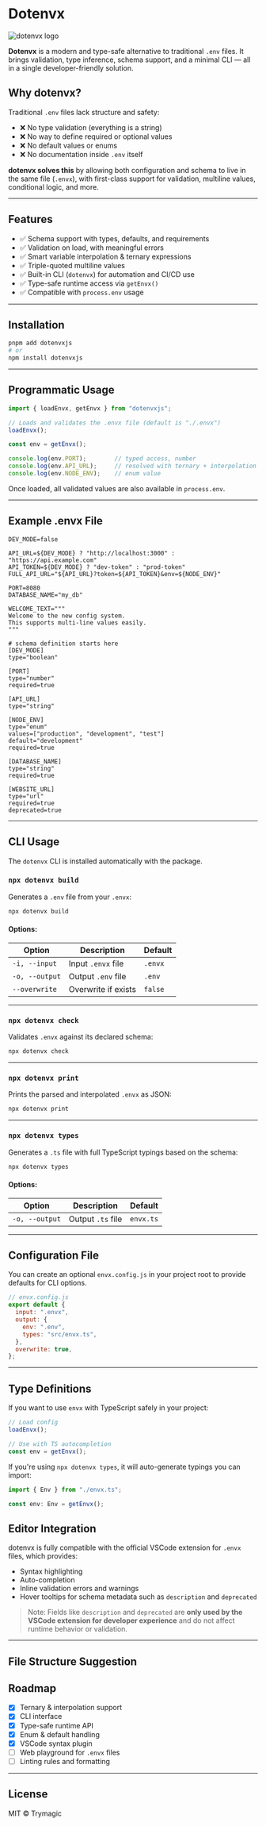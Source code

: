 # Dotenvx

![dotenvx logo](public/dotenvx-banner.png)

**Dotenvx** is a modern and type-safe alternative to traditional `.env` files. It brings validation, type inference, schema support, and a minimal CLI — all in a single developer-friendly solution.

## Why dotenvx?

Traditional `.env` files lack structure and safety:

- ❌ No type validation (everything is a string)
- ❌ No way to define required or optional values
- ❌ No default values or enums
- ❌ No documentation inside `.env` itself

**dotenvx solves this** by allowing both configuration and schema to live in the same file (`.envx`), with first-class support for validation, multiline values, conditional logic, and more.

---

## Features

- ✅ Schema support with types, defaults, and requirements
- ✅ Validation on load, with meaningful errors
- ✅ Smart variable interpolation & ternary expressions
- ✅ Triple-quoted multiline values
- ✅ Built-in CLI (`dotenvx`) for automation and CI/CD use
- ✅ Type-safe runtime access via `getEnvx()`
- ✅ Compatible with `process.env` usage

---

## Installation

```bash
pnpm add dotenvxjs
# or
npm install dotenvxjs
```

---

## Programmatic Usage

```ts
import { loadEnvx, getEnvx } from "dotenvxjs";

// Loads and validates the .envx file (default is "./.envx")
loadEnvx();

const env = getEnvx();

console.log(env.PORT);        // typed access, number
console.log(env.API_URL);     // resolved with ternary + interpolation
console.log(env.NODE_ENV);    // enum value
```

Once loaded, all validated values are also available in `process.env`.

---

## Example .envx File

```env
DEV_MODE=false

API_URL=${DEV_MODE} ? "http://localhost:3000" : "https://api.example.com"
API_TOKEN=${DEV_MODE} ? "dev-token" : "prod-token"
FULL_API_URL="${API_URL}?token=${API_TOKEN}&env=${NODE_ENV}"

PORT=8080
DATABASE_NAME="my_db"

WELCOME_TEXT="""
Welcome to the new config system.
This supports multi-line values easily.
"""

# schema definition starts here
[DEV_MODE]
type="boolean"

[PORT]
type="number"
required=true

[API_URL]
type="string"

[NODE_ENV]
type="enum"
values=["production", "development", "test"]
default="development"
required=true

[DATABASE_NAME]
type="string"
required=true

[WEBSITE_URL]
type="url"
required=true
deprecated=true
```

---

## CLI Usage

The `dotenvx` CLI is installed automatically with the package.

### `npx dotenvx build`

Generates a `.env` file from your `.envx`:

```bash
npx dotenvx build
```

#### Options:

| Option | Description | Default |
|--------|-------------|---------|
| `-i, --input` | Input `.envx` file | `.envx` |
| `-o, --output` | Output `.env` file | `.env` |
| `--overwrite` | Overwrite if exists | `false` |

---

### `npx dotenvx check`

Validates `.envx` against its declared schema:

```bash
npx dotenvx check
```

---

### `npx dotenvx print`

Prints the parsed and interpolated `.envx` as JSON:

```bash
npx dotenvx print
```

---

### `npx dotenvx types`

Generates a `.ts` file with full TypeScript typings based on the schema:

```bash
npx dotenvx types
```

#### Options:

| Option | Description | Default |
|--------|-------------|---------|
| `-o, --output` | Output `.ts` file | `envx.ts` |

---

## Configuration File

You can create an optional `envx.config.js` in your project root to provide defaults for CLI options.

```js
// envx.config.js
export default {
  input: ".envx",
  output: {
    env: ".env",
    types: "src/envx.ts",
  },
  overwrite: true,
};
```

---

## Type Definitions

If you want to use `envx` with TypeScript safely in your project:

```ts
// Load config
loadEnvx();

// Use with TS autocompletion
const env = getEnvx();
```

If you're using `npx dotenvx types`, it will auto-generate typings you can import:

```ts
import { Env } from "./envx.ts";

const env: Env = getEnvx();
```


## Editor Integration

dotenvx is fully compatible with the official VSCode extension for `.envx` files, which provides:

- Syntax highlighting
- Auto-completion
- Inline validation errors and warnings
- Hover tooltips for schema metadata such as `description` and `deprecated`

> Note: Fields like `description` and `deprecated` are **only used by the VSCode extension for developer experience** and do not affect runtime behavior or validation.
---

## File Structure Suggestion


## Roadmap

- [x] Ternary & interpolation support
- [x] CLI interface
- [x] Type-safe runtime API
- [x] Enum & default handling
- [x] VSCode syntax plugin
- [ ] Web playground for `.envx` files
- [ ] Linting rules and formatting

---

## License

MIT © Trymagic
